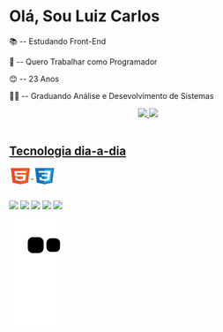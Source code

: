 <h1 >Olá, Sou Luiz Carlos </h1>

📚 -- Estudando Front-End

💼 -- Quero Trabalhar como Programador

😊 -- 23 Anos

👨‍🎓 -- Graduando Análise e Desevolvimento de Sistemas


<div align="center">
  <a href="https://github.com/LuizCarlos98">
  <img height="150em"  src="https://github-readme-stats.vercel.app/api?username=LuizCarlos98&show_icons=true&theme=radical&include_all_commits=true&count_private=true"/>
  <a href="https://github.com/LuizCarlos98">
  <img height="150em"  src="https://github-readme-stats.vercel.app/api/top-langs/?username=LuizCarlos98&layout=compact&langs_count=7&theme=radical"/>
</div>

<div style="display: inline_block"><br>
     <h2>Tecnologia dia-a-dia</h2>
  <img align="center" alt="Luiz-HTML" height="30" width="40" src="https://raw.githubusercontent.com/devicons/devicon/master/icons/html5/html5-original.svg">
  <img align="center" alt="Luiz-CSS" height="30" width="40" src="https://raw.githubusercontent.com/devicons/devicon/master/icons/css3/css3-original.svg">
</div>

##

<div> 
  <a href="https://www.instagram.com/looxlc/?hl=pt-br" target="_blank"><img src="https://img.shields.io/badge/-Instagram-%23E4405F?style=for-the-badge&logo=instagram&logoColor=white" target="_blank"></a>
 	<a href="https://twitter.com/LuizCarlosIhuu" target="_blank"><img src="https://img.shields.io/badge/Twitter-1DA1F2?style=for-the-badge&logo=twitter&logoColor=white" target="_blank"></a>
 <a href="https://discord.com/channels/@me" target="_blank"><img src="https://img.shields.io/badge/Discord-7289DA?style=for-the-badge&logo=discord&logoColor=white" target="_blank"></a> 
 <a href="https://open.spotify.com/playlist/5vQOpA9jzcoq0lEI4lPoQn" target="_blank"><img src="https://img.shields.io/badge/Spotify-1ED760?&style=for-the-badge&logo=spotify&logoColor=white" target="_blank"></a> 
  <a href="https://www.linkedin.com/in/luiz-carlos-54016921a/" target="_blank"><img src="https://img.shields.io/badge/-LinkedIn-%230077B5?style=for-the-badge&logo=linkedin&logoColor=white" target="_blank"></a> 

  ![Snake animation](https://github.com/LuizCarlos98/Loxlc/blob/output/github-contribution-grid-snake.svg)
  
    
